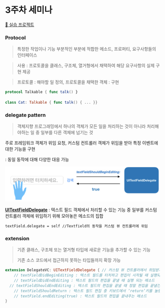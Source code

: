 # 3주차 세미나

[💾 실습 프로젝트](https://github.com/27thONSOPT-iOS/JeongChoYi/tree/master/week-3/seminar)



### Protocol

> 특정한 작업이나 기능 부분적인 부분에 적합한 메소드, 프로퍼티, 요구사항들의 인터페이스

> 사용 : 프로토콜을 클래스, 구조체, 열거형에서 채택하여 해당 요구사항의 실제 구현 제공

> 프로토콜 : 해야할 일 정의, 프로토콜을 채택한 객체 : 구현

```swift
protocol Talkable { func talk() }

class Cat: Talkable { func talk() { ... }}
```



###  delegate pattern

> 객체지향 프로그래밍에서 하나의 객체가 모든 일을 처리하는 것이 아니라 처리해야하는 일 중 일부를 다른 객체에 넘기는 것

주로 프레임워크 객체가 위임 요청, 커스텀 컨트롤러 객체가 위임을 받아 특정 이벤트에 대한 기능을 구현

: 동일 동작에 대해 다양한 대응 가능

![](./img/1.png)

**[UITextFieldDelegate](https://developer.apple.com/documentation/uikit/uitextfielddelegate)** : 텍스트 필드 객체에서 처리할 수 있는 기능 중 일부를 커스텀 컨트롤러 객체에 위임하기 위해 모아놓은 메소드의 집합

```
textField.delegate = self //Textfield의 동작을 커스텀 뷰 컨트롤러에 위임
```

### extension

> 기존 클래스, 구조체 또는 열거형 타입에 새로운 기능을 추가할 수 있는 기능
>
> 기존 소스 코드에서 접근하지 못하는 타입들까지 확장 가능

```swift
extension DelegateVC: UITextFieldDelegate { // 커스텀 뷰 컨트롤러에서 위임받기 위해 프로토콜 채택
	// textFieldDidBeginEditing : 텍스트 필드를 터치하고 편집이 시작될 때 실행되는 메소드
	// textFieldDidEndEditing : 텍스트 필드의 편집을 끝낼 때 실행 되는 메소드
  // textFieldShouldEndEditing : 텍스트 필드의 편집을 끝낼 때 정말 편집을 끝낼건지 물어보는 메소드
	// textFieldShouldReturn : 텍스트 필드 편집 중 키보드에서 ‘return’키를 눌렀을 때 실행되는 메소드
	// textField.endEditing(true) : 텍스트 필드의 편집을 끝내주는 메소드
}
```

